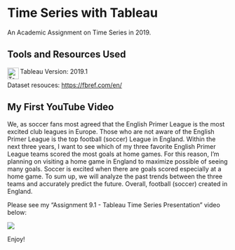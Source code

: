 # Time Series with Tableau

An Academic Assignment on Time Series in 2019.

## Tools and Resources Used

<img align="left" alt="Tableau" width="26px" src="https://tableau.github.io/webdataconnector/assets/logo.png" /> Tableau Version: 2019.1

Dataset resouces: https://fbref.com/en/


## My First YouTube Video

We, as soccer fans most agreed that the English Primer League is the most excited club leagues in Europe. Those who are not aware of the English Primer League is the top football (soccer) League in England. Within the next three years, I want to see which of my three favorite English Primer League teams scored the most goals at home games. For this reason, I’m planning on visiting a home game in England to maximize possible of seeing many goals. Soccer is excited when there are goals scored especially at a home game. To sum up, we will analyze the past trends between the three teams and accurately predict the future.  Overall, football (soccer) created in England. 

Please see my “Assignment 9.1 - Tableau Time Series Presentation” video below:

[![](http://img.youtube.com/vi/LwgemfNOybk/0.jpg)](http://www.youtube.com/watch?v=LwgemfNOybk "Tableau Time Series Presentation")


Enjoy!

